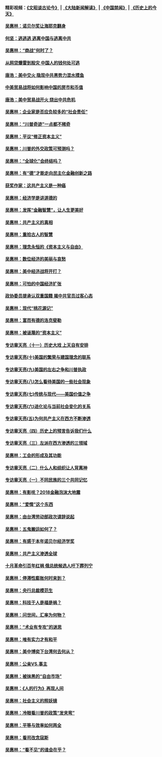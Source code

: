 #### 精彩视频：[《文昭谈古论今》](https://github.com/gfw-breaker/wenzhao/blob/master/README.md?t=12091530) | [《大陆新闻解读》](https://github.com/gfw-breaker/ntdtv-comedy/blob/master/README.md?t=12091530) | [《中国禁闻》](https://github.com/gfw-breaker/ntdtv-news/blob/master/README.md?t=12091530) | [《历史上的今天》](https://github.com/gfw-breaker/today-in-history/blob/master/README.md?t=12091530) 

#### [吴惠林：诺贝尔奖让海耶克翻身](../pages/nsc423/n10890049.md?t=12091530) 

#### [何坚：逃逃逃 逃离中国与逃离中共](../pages/nsc423/n10592891.md?t=12091530) 

#### [吴惠林：“商战”何时了？](../pages/nsc423/n10573558.md?t=12091530) 

#### [从网贷爆雷到股灾 中国人的钱何处可逃](../pages/nsc423/n10572800.md?t=12091530) 

#### [唐浩：美中交火 隐现中共黑势力混水摸鱼](../pages/nsc423/n10544040.md?t=12091530) 

#### [中美贸易战将如何影响中国的房市和币值](../pages/nsc423/n10543697.md?t=12091530) 

#### [唐浩：美中贸易战开火 烧出中共危机](../pages/nsc423/n10540126.md?t=12091530) 

#### [吴惠林：企业家是否应负较多的“社会责任”](../pages/nsc423/n10535022.md?t=12091530) 

#### [吴惠林：“川普奇迹”一点都不稀奇](../pages/nsc423/n10512808.md?t=12091530) 

#### [吴惠林：平议“修正资本主义”](../pages/nsc423/n10495724.md?t=12091530) 

#### [吴惠林：川普的外交政策可预测吗？](../pages/nsc423/n10462387.md?t=12091530) 

#### [吴惠林：“全球化”会终结吗？](../pages/nsc423/n10452838.md?t=12091530) 

#### [吴惠林：有“德”才能走向民主化金融创新之路](../pages/nsc423/n10432292.md?t=12091530) 

#### [获奖作家：这共产主义是一种癌](../pages/nsc423/n10431541.md?t=12091530) 

#### [吴惠林：经济学是讲道德的](../pages/nsc423/n10398014.md?t=12091530) 

#### [吴惠林：发挥“金融智慧”，让人生更美好](../pages/nsc423/n10375019.md?t=12091530) 

#### [吴惠林：共产主义的真相](../pages/nsc423/n10351394.md?t=12091530) 

#### [吴惠林：重拾古人的智慧](../pages/nsc423/n10337691.md?t=12091530) 

#### [吴惠林：理念永恒的《资本主义与自由》](../pages/nsc423/n10316274.md?t=12091530) 

#### [吴惠林：数位经济的美丽与哀愁](../pages/nsc423/n10292946.md?t=12091530) 

#### [吴惠林：美中经济战将开打？](../pages/nsc423/n10258825.md?t=12091530) 

#### [吴惠林：可怕的中国经济扩张](../pages/nsc423/n10219147.md?t=12091530) 

#### [政协委员提承认双重国籍 揭中共官员过客心态](../pages/nsc423/n10208809.md?t=12091530) 

#### [吴惠林：现代“桃花源记”](../pages/nsc423/n10185234.md?t=12091530) 

#### [吴惠林：富而有德的洛克斐勒](../pages/nsc423/n10142264.md?t=12091530) 

#### [吴惠林：被诬蔑的“资本主义”](../pages/nsc423/n10124816.md?t=12091530) 

#### [专访章天亮（十一）历史大戏 上天自有安排](../pages/nsc423/n10094905.md?t=12091530) 

#### [专访章天亮(十)美国的繁荣与建国理念的联系](../pages/nsc423/n10094899.md?t=12091530) 

#### [专访章天亮(九)美国的左右之争和川普执政](../pages/nsc423/n10094889.md?t=12091530) 

#### [专访章天亮(八)怎么看待美国的一些社会现象](../pages/nsc423/n10094857.md?t=12091530) 

#### [专访章天亮(七)传统与现代——美国价值之争](../pages/nsc423/n10093140.md?t=12091530) 

#### [专访章天亮(六)进化论与当前社会变化的关系](../pages/nsc423/n10092036.md?t=12091530) 

#### [专访章天亮(五)为何共产主义在西方不断渗透](../pages/nsc423/n10083620.md?t=12091530) 

#### [专访章天亮（四）历史上的预言告诉我们什么](../pages/nsc423/n10083606.md?t=12091530) 

#### [专访章天亮（三）左派在西方渗透的三领域](../pages/nsc423/n10081115.md?t=12091530) 

#### [吴惠林：工会的形成及其功能](../pages/nsc423/n10080633.md?t=12091530) 

#### [专访章天亮（二）什么人和组织让人背离神](../pages/nsc423/n10076637.md?t=12091530) 

#### [专访章天亮（一）不同民族的三个共同记忆](../pages/nsc423/n10074188.md?t=12091530) 

#### [吴惠林：有影呒？2018金融泡沫大地震](../pages/nsc423/n10040534.md?t=12091530) 

#### [吴惠林：“爱情”这个东西](../pages/nsc423/n10019423.md?t=12091530) 

#### [吴惠林：由台湾劳动部政次请辞说起](../pages/nsc423/n9979679.md?t=12091530) 

#### [吴惠林：五鬼搬运如何了？](../pages/nsc423/n9925338.md?t=12091530) 

#### [吴惠林：有感于本年诺贝尔经济学奖](../pages/nsc423/n9871883.md?t=12091530) 

#### [吴惠林：共产主义渗透全球](../pages/nsc423/n9812748.md?t=12091530) 

#### [十月革命引百年红祸 俄总统候选人吁下葬列宁](../pages/nsc423/n9810182.md?t=12091530) 

#### [吴惠林：停滞性膨胀何时来到？](../pages/nsc423/n9764136.md?t=12091530) 

#### [吴惠林：央行总裁模范生](../pages/nsc423/n9728134.md?t=12091530) 

#### [吴惠林：科技于人是福是祸？](../pages/nsc423/n9672982.md?t=12091530) 

#### [吴惠林：问世间，汇率为何物？](../pages/nsc423/n9621788.md?t=12091530) 

#### [吴惠林：“术业有专攻”的迷思](../pages/nsc423/n9580363.md?t=12091530) 

#### [吴惠林：唯有实力才有和平](../pages/nsc423/n9529599.md?t=12091530) 

#### [吴惠林：美中博奕下台湾何去何从？](../pages/nsc423/n9483598.md?t=12091530) 

#### [吴惠林：公亲VS.事主](../pages/nsc423/n9425637.md?t=12091530) 

#### [吴惠林：被抹黑的“自由市场”](../pages/nsc423/n9351545.md?t=12091530) 

#### [吴惠林：《人的行为》再现人间](../pages/nsc423/n9296339.md?t=12091530) 

#### [吴惠林：社会主义的照妖镜](../pages/nsc423/n9243460.md?t=12091530) 

#### [吴惠林：冷眼看川普的政策“发夹弯”](../pages/nsc423/n9120684.md?t=12091530) 

#### [吴惠林：平等与效率如何两全](../pages/nsc423/n9075430.md?t=12091530) 

#### [吴惠林：看司改念寇斯](../pages/nsc423/n9024915.md?t=12091530) 

#### [吴惠林：“看不见”的谁会在乎？](../pages/nsc423/n8977488.md?t=12091530) 

